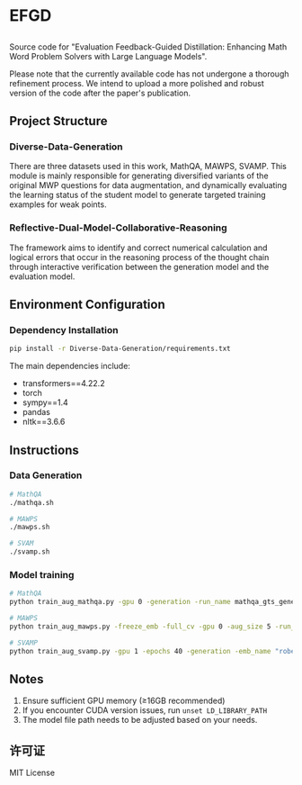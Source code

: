 # EFGD

## 
Source code for "Evaluation Feedback-Guided Distillation: Enhancing Math Word Problem Solvers with Large Language Models".

Please note that the currently available code has not undergone a thorough refinement process. We intend to upload a more polished and robust version of the code after the paper's publication.

## Project Structure

### Diverse-Data-Generation
There are three datasets used in this work, MathQA, MAWPS, SVAMP.
This module is mainly responsible for generating diversified variants of the original MWP questions for data augmentation, and dynamically evaluating the learning status of the student model to generate targeted training examples for weak points.


### Reflective-Dual-Model-Collaborative-Reasoning
The framework aims to identify and correct numerical calculation and logical errors that occur in the reasoning process of the thought chain through interactive verification between the generation model and the evaluation model.

## Environment Configuration

### Dependency Installation
```bash
pip install -r Diverse-Data-Generation/requirements.txt
```

The main dependencies include:
- transformers==4.22.2
- torch
- sympy==1.4
- pandas
- nltk==3.6.6

## Instructions

### Data Generation
```bash
# MathQA
./mathqa.sh

# MAWPS
./mawps.sh

# SVAM
./svamp.sh
```

### Model training
```bash
# MathQA
python train_aug_mathqa.py -gpu 0 -generation -run_name mathqa_gts_genei

# MAWPS
python train_aug_mawps.py -freeze_emb -full_cv -gpu 0 -aug_size 5 -run_name mawps_gts_aug_b

# SVAMP
python train_aug_svamp.py -gpu 1 -epochs 40 -generation -emb_name "roberta-large" -embedding_size 1024 -aug_size 5 -run_name svamp_large_aug_b
```


## Notes
1. Ensure sufficient GPU memory (≥16GB recommended)
2. If you encounter CUDA version issues, run `unset LD_LIBRARY_PATH`
3. The model file path needs to be adjusted based on your needs.


## 许可证
MIT License
